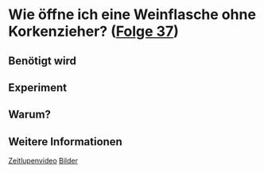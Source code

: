 # Wie öffne ich eine Weinflasche ohne Korkenzieher? ([Folge 37](http://minkorrekt.de/methodisch-inkorrekt-folge-37palminkloetze/))

## Benötigt wird


## Experiment


## Warum?

## Weitere Informationen

[Zeitlupenvideo](http://youtu.be/yMPdIFdZvAY)
[Bilder](https://plus.google.com/photos/107341743493109591753/albums/6077779584457895345?authkey=CN-Xw8WG-rbZiQE)